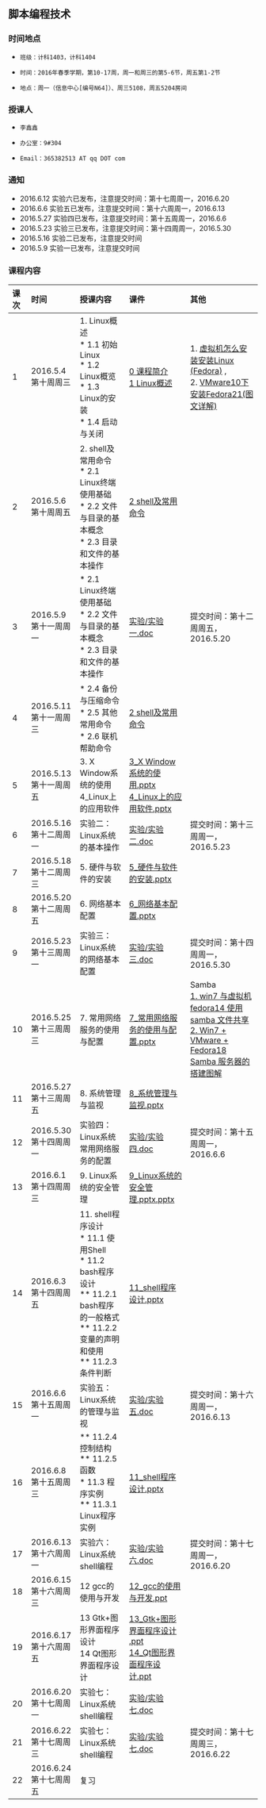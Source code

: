 
## 脚本编程技术

### 时间地点
*     班级：计科1403，计科1404
*     时间：2016年春季学期，第10-17周，周一和周三的第5-6节，周五第1-2节
*     地点：周一（信息中心[编号N64]）、周三5108，周五5204房间


### 授课人
*     李鑫鑫
*     办公室：9#304
*     Email：365382513 AT qq DOT com

### 通知
* 2016.6.12 实验六已发布，注意提交时间：第十七周周一，2016.6.20
* 2016.6.6 实验五已发布，注意提交时间：第十六周周一，2016.6.13
* 2016.5.27 实验四已发布，注意提交时间：第十五周周一，2016.6.6
* 2016.5.23 实验三已发布，注意提交时间：第十四周周一，2016.5.30
* 2016.5.16 实验二已发布，注意提交时间
* 2016.5.9 实验一已发布，注意提交时间

### 课程内容
| 课次  | 时间       |    授课内容 | 课件  | 其他 |
| :-------- | :--------       | :--------      | :--------  | :--------   |
| 1    | 2016.5.4 <br> 第十周周三  | 1. Linux概述 <br> * 1.1 初始Linux  <br> * 1.2 Linux概览  <br> * 1.3 Linux的安装  <br> * 1.4 启动与关闭 | [0 课程简介 <br> 1 Linux概述](http://pan.baidu.com/s/1jHT70R8)   | 1. [虚拟机怎么安装安装Linux (Fedora)](http://jingyan.baidu.com/article/14bd256e266714bb6d2612da.html) , <br> 2. [VMware10下安装Fedora21(图文详解)](http://wenku.baidu.com/link?url=efSgFWTJH20LKzOoY3IAbvrLUbZlT56eqmrqjh8M66vwPP6NElneaqJP1ETRxxRsxjoE2JPspBLNJeBB8hBZuQLrZbsmw0cvLBpgb0rjidi) |
| 2    | 2016.5.6 <br> 第十周周五  | 2. shell及常用命令 <br> * 2.1 Linux终端使用基础  <br> * 2.2 文件与目录的基本概念  <br> * 2.3 目录和文件的基本操作 | [2 shell及常用命令 ](http://pan.baidu.com/s/1jHT70R8)   |   |
| 3    | 2016.5.9 <br> 第十一周周一  | * 2.1 Linux终端使用基础  <br> * 2.2 文件与目录的基本概念  <br> * 2.3 目录和文件的基本操作 | [实验/实验一.doc ](http://pan.baidu.com/s/1jHT70R8)   | 提交时间：第十二周周五，2016.5.20  |
| 4    | 2016.5.11 <br> 第十一周周三  | * 2.4 备份与压缩命令 <br> * 2.5 其他常用命令 <br> * 2.6 联机帮助命令 | [2 shell及常用命令](http://pan.baidu.com/s/1jHT70R8)   |
| 5    | 2016.5.13 <br> 第十一周周五  | 3. X Window系统的使用 <br> 4_Linux上的应用软件 | [3_X Window系统的使用.pptx <br>4_Linux上的应用软件.pptx ](http://pan.baidu.com/s/1jHT70R8)   |   |
| 6    | 2016.5.16 <br> 第十二周周一  | 实验二： Linux系统的基本操作 | [实验/实验二.doc ](http://pan.baidu.com/s/1jHT70R8)   | 提交时间：第十三周周一，2016.5.23  |
| 7    | 2016.5.18 <br> 第十二周周三  | 5. 硬件与软件的安装 | [5_硬件与软件的安装.pptx](http://pan.baidu.com/s/1jHT70R8)   |
| 8    | 2016.5.20 <br> 第十二周周五  | 6. 网络基本配置 | [6_网络基本配置.pptx](http://pan.baidu.com/s/1jHT70R8)   |   |
| 9    | 2016.5.23 <br> 第十三周周一  | 实验三： Linux系统的网络基本配置 | [实验/实验三.doc ](http://pan.baidu.com/s/1jHT70R8)   | 提交时间：第十四周周一，2016.5.30  |
| 10    | 2016.5.25 <br> 第十三周周三  | 7. 常用网络服务的使用与配置 | [7_常用网络服务的使用与配置.pptx](http://pan.baidu.com/s/1jHT70R8) | Samba<br> [1. win7 与虚拟机 fedora14 使用 samba 文件共享](http://blog.sina.com.cn/s/blog_ae9507be01017tyz.html) <br> [2. Win7 + VMware + Fedora18 Samba 服务器的搭建图解](http://www.linuxidc.com/Linux/2013-01/78234.htm) |
| 11    | 2016.5.27 <br> 第十三周周五  | 8. 系统管理与监视 | [8_系统管理与监视.pptx](http://pan.baidu.com/s/1jHT70R8) | |
| 12    | 2016.5.30 <br> 第十四周周一  | 实验四：Linux系统常用网络服务的配置 | [实验/实验四.doc ](http://pan.baidu.com/s/1jHT70R8)   | 提交时间：第十五周周一，2016.6.6  |
| 13    | 2016.6.1 <br> 第十四周周三  | 9. Linux系统的安全管理 | [9_Linux系统的安全管理.pptx.pptx](http://pan.baidu.com/s/1jHT70R8) | |
| 14    | 2016.6.3 <br> 第十四周周五  | 11. shell程序设计 <br> * 11.1 使用Shell <br> * 11.2 bash程序设计 <br> ** 11.2.1 bash程序的一般格式 <br> ** 11.2.2 变量的声明和使用 <br> ** 11.2.3 条件判断 | [11_shell程序设计.pptx](http://pan.baidu.com/s/1jHT70R8) | |
| 15    | 2016.6.6 <br> 第十五周周一  | 实验五：Linux系统的管理与监视 | [实验/实验五.doc ](http://pan.baidu.com/s/1jHT70R8)   | 提交时间：第十六周周一，2016.6.13  |
| 16    | 2016.6.8 <br> 第十五周周三  | ** 11.2.4 控制结构 <br> ** 11.2.5 函数 <br> * 11.3 程序实例 <br> ** 11.3.1 Linux程序实例 | [11_shell程序设计.pptx](http://pan.baidu.com/s/1jHT70R8)   |   |
| 17    | 2016.6.13 <br> 第十六周周一  | 实验六：Linux系统shell编程 | [实验/实验六.doc ](http://pan.baidu.com/s/1jHT70R8)   | 提交时间：第十七周周一，2016.6.20 |
| 18    | 2016.6.15 <br> 第十六周周三  | 12 gcc的使用与开发 | [12_gcc的使用与开发.ppt ](http://pan.baidu.com/s/1jHT70R8)   |  |
| 19   | 2016.6.17 <br> 第十六周周五  | 13 Gtk+图形界面程序设计 <br> 14 Qt图形界面程序设计 | [13_Gtk+图形界面程序设计 .ppt <br>14_Qt图形界面程序设计.ppt ](http://pan.baidu.com/s/1jHT70R8)   | |
| 20   | 2016.6.20 <br> 第十七周周一  | 实验七：Linux系统shell编程 | [实验/实验七.doc ](http://pan.baidu.com/s/1jHT70R8)    | |
| 21   | 2016.6.22 <br> 第十七周周三  | 实验七：Linux系统shell编程 | [实验/实验七.doc ](http://pan.baidu.com/s/1jHT70R8)   |  提交时间：第十七周周三，2016.6.22 |
| 22   | 2016.6.24 <br> 第十七周周五  | 复习 |   | |

